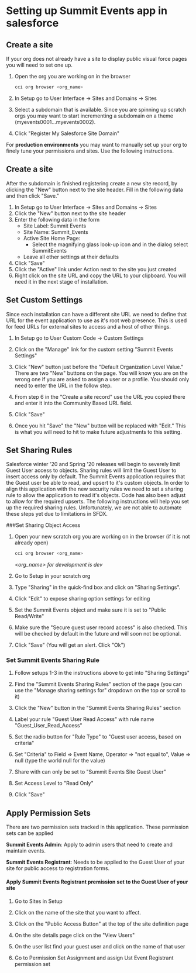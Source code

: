 # Setting up Summit Events app in salesforce

## Create a site

If your org does not already have a site to display public visual force pages you will need to set one up.

1. Open the org you are working on in the browser

   ```bash 
   cci org browser <org_name> 
   ```
   
2. In Setup go to User Interface -> Sites and Domains -> Sites
3. Select a subdomain that is available. Since you are spinning up scratch orgs you may want to start incrementing a subdomain on a theme (myevents0001...myevents0002).
4. Click "Register My Salesforce Site Domain"


For **production environments** you may want to manually set up your org to finely tune your permissions and sites. Use the following instructions.

## Create a site

After the subdomain is finished registering create a new site record, by clicking the "New" button next to the site header. Fill in the following data and then click "Save."

1. In Setup go to User Interface -> Sites and Domains -> Sites
2. Click the "New" button next to the site header
3. Enter the following data in the form
    * Site Label: Summit Events
    * Site Name: Summit_Events
    * Active Site Home Page:
        * Select the magnifying glass look-up icon and in the dialog select SummitEvents
    * Leave all other settings at their defaults
4. Click "Save"
5. Click the "Active" link under Action next to the site you just created
6. Right click on the site URL and copy the URL to your clipboard. You will need it in the next stage of installation.

## Set Custom Settings

Since each installation can have a different site URL we need to define that URL for the event application to use as it's root web presence. This is used for feed URLs for external sites to access and a host of other things.

1. In Setup go to User Custom Code -> Custom Settings

2. Click on the "Manage" link for the custom setting "Summit Events Settings"

3. Click "New" button just before the "Default Organization Level Value." There are two "New" buttons on the page. You will know you are on the wrong one if you are asked to assign a user or a profile. You should only need to enter the URL in the follow step.

4. From step 6 in the "Create a site record" use the URL you copied there and enter it into the Community Based URL field.

5. Click "Save"

6. Once you hit "Save" the "New" button will be replaced with "Edit." This is what you will need to hit to make future adjustments to this setting.

## Set Sharing Rules

Salesforce winter '20 and Spring '20 releases will begin to severely limit Guest User access to objects.
Sharing rules will limit the Guest User to insert access only by default. The Summit Events application requires
that the Guest user be able to read, and upsert to it's custom objects. In order to align this application with 
the new security rules we need to set a sharing rule to allow the application to read it's objects. Code has also
been adjust to allow for the required upserts. The following instructions will help you set up the required sharing rules.
Unfortunately, we are not able to automate these steps yet due to limitations in SFDX.

###Set Sharing Object Access

1. Open your new scratch org you are working on in the browser (if it is not already open)

   ```bash 
   cci org browser <org_name> 
   ```
   *<org_name> for development is dev*
   
2. Go to Setup in your scratch org 

3. Type "Sharing" in the quick-find box and click on "Sharing Settings".

4. Click "Edit" to expose sharing option settings for editing

5. Set the Summit Events object and make sure it is set to "Public Read/Write"

6. Make sure the "Secure guest user record access" is also checked. This will be checked by default in the future and will soon not be optional.

7. Click "Save" (You will get an alert. Click "Ok")

### Set Summit Events Sharing Rule

1. Follow setups 1-3 in the instructions above to get into "Sharing Settings"

2. Find the "Summit Events Sharing Rules" section of the page (you can use the "Manage sharing settings for" dropdown on the top or scroll to it)

3. Click the "New" button in the "Summit Events Sharing Rules" section

4. Label your rule "Guest User Read Access" with rule name "Guest_User_Read_Access"

5. Set the radio button for "Rule Type" to "Guest user access, based on criteria"

6. Set "Criteria" to Field => Event Name, Operator => "not equal to", Value => null  (type the world null for the value)

7. Share with can only be set to "Summit Events Site Guest User"

8. Set Access Level to "Read Only"

9. Click "Save"

## Apply Permission Sets

There are two permission sets tracked in this application. These permission sets can be applied 

**Summit Events Admin**: 
Apply to admin users that need to create and maintain events.

**Summit Events Registrant**: Needs to be applied to the Guest User of your site for public access to registration forms.


#### Apply Summit Events Registrant premission set to the Guest User of your site

1. Go to Sites in Setup

2. Click on the name of the site that you want to affect.

3. Click on the "Public Access Button" at the top of the site definition page

4. On the site details page click on the "View Users"

5. On the user list find your guest user and click on the name of that user

6. Go to Permission Set Assignment and assign Ust Event Registrant permission set
